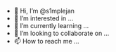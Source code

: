 - 👋 Hi, I’m @s1mplejan
- 👀 I’m interested in ...
- 🌱 I’m currently learning ...
- 💞️ I’m looking to collaborate on ...
- 📫 How to reach me ...

<!---
s1mplejan/s1mplejan is a ✨ special ✨ repository because its `README.md` (this file) appears on your GitHub profile.
You can click the Preview link to take a look at your changes.
--->
